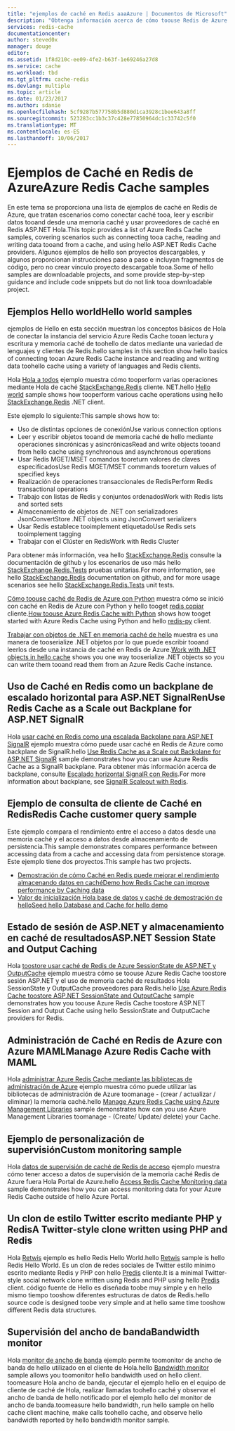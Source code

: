 ```yaml
---
title: "ejemplos de caché en Redis aaaAzure | Documentos de Microsoft"
description: "Obtenga información acerca de cómo toouse Redis de Azure almacenan en caché"
services: redis-cache
documentationcenter: 
author: steved0x
manager: douge
editor: 
ms.assetid: 1f8d210c-ee09-4fe2-b63f-1e69246a27d8
ms.service: cache
ms.workload: tbd
ms.tgt_pltfrm: cache-redis
ms.devlang: multiple
ms.topic: article
ms.date: 01/23/2017
ms.author: sdanie
ms.openlocfilehash: 5cf9287b577758b5d880d1ca3928c1bee643a8ff
ms.sourcegitcommit: 523283cc1b3c37c428e77850964dc1c33742c5f0
ms.translationtype: MT
ms.contentlocale: es-ES
ms.lasthandoff: 10/06/2017
---
```

# <a name="azure-redis-cache-samples"></a><span data-ttu-id="4409a-103">Ejemplos de Caché en Redis de Azure</span><span class="sxs-lookup"><span data-stu-id="4409a-103">Azure Redis Cache samples</span></span>
<span data-ttu-id="4409a-104">En este tema se proporciona una lista de ejemplos de caché en Redis de Azure, que tratan escenarios como conectar caché tooa, leer y escribir datos tooand desde una memoria caché y usar proveedores de caché en Redis ASP.NET Hola.</span><span class="sxs-lookup"><span data-stu-id="4409a-104">This topic provides a list of Azure Redis Cache samples, covering scenarios such as connecting tooa cache, reading and writing data tooand from a cache, and using hello ASP.NET Redis Cache providers.</span></span> <span data-ttu-id="4409a-105">Algunos ejemplos de hello son proyectos descargables, y algunos proporcionan instrucciones paso a paso e incluyan fragmentos de código, pero no crear vínculo proyecto descargable tooa.</span><span class="sxs-lookup"><span data-stu-id="4409a-105">Some of hello samples are downloadable projects, and some provide step-by-step guidance and include code snippets but do not link tooa downloadable project.</span></span>

## <a name="hello-world-samples"></a><span data-ttu-id="4409a-106">Ejemplos Hello world</span><span class="sxs-lookup"><span data-stu-id="4409a-106">Hello world samples</span></span>
<span data-ttu-id="4409a-107">ejemplos de Hello en esta sección muestran los conceptos básicos de Hola de conectar la instancia del servicio Azure Redis Cache tooan lectura y escritura y memoria caché de toohello de datos mediante una variedad de lenguajes y clientes de Redis.</span><span class="sxs-lookup"><span data-stu-id="4409a-107">hello samples in this section show hello basics of connecting tooan Azure Redis Cache instance and reading and writing data toohello cache using a variety of languages and Redis clients.</span></span>

<span data-ttu-id="4409a-108">Hola [Hola a todos](https://github.com/rustd/RedisSamples/tree/master/HelloWorld) ejemplo muestra cómo tooperform varias operaciones mediante Hola de caché [StackExchange.Redis](https://github.com/StackExchange/StackExchange.Redis) cliente. NET.</span><span class="sxs-lookup"><span data-stu-id="4409a-108">hello [Hello world](https://github.com/rustd/RedisSamples/tree/master/HelloWorld) sample shows how tooperform various cache operations using hello [StackExchange.Redis](https://github.com/StackExchange/StackExchange.Redis) .NET client.</span></span>

<span data-ttu-id="4409a-109">Este ejemplo lo siguiente:</span><span class="sxs-lookup"><span data-stu-id="4409a-109">This sample shows how to:</span></span>

* <span data-ttu-id="4409a-110">Uso de distintas opciones de conexión</span><span class="sxs-lookup"><span data-stu-id="4409a-110">Use various connection options</span></span>
* <span data-ttu-id="4409a-111">Leer y escribir objetos tooand de memoria caché de hello mediante operaciones sincrónicas y asincrónicas</span><span class="sxs-lookup"><span data-stu-id="4409a-111">Read and write objects tooand from hello cache using synchronous and asynchronous operations</span></span>
* <span data-ttu-id="4409a-112">Usar Redis MGET/MSET comandos tooreturn valores de claves especificados</span><span class="sxs-lookup"><span data-stu-id="4409a-112">Use Redis MGET/MSET commands tooreturn values of specified keys</span></span>
* <span data-ttu-id="4409a-113">Realización de operaciones transaccionales de Redis</span><span class="sxs-lookup"><span data-stu-id="4409a-113">Perform Redis transactional operations</span></span>
* <span data-ttu-id="4409a-114">Trabajo con listas de Redis y conjuntos ordenados</span><span class="sxs-lookup"><span data-stu-id="4409a-114">Work with Redis lists and sorted sets</span></span>
* <span data-ttu-id="4409a-115">Almacenamiento de objetos de .NET con serializadores JsonConvert</span><span class="sxs-lookup"><span data-stu-id="4409a-115">Store .NET objects using JsonConvert serializers</span></span>
* <span data-ttu-id="4409a-116">Usar Redis establece tooimplement etiquetado</span><span class="sxs-lookup"><span data-stu-id="4409a-116">Use Redis sets tooimplement tagging</span></span>
* <span data-ttu-id="4409a-117">Trabajar con el Clúster en Redis</span><span class="sxs-lookup"><span data-stu-id="4409a-117">Work with Redis Cluster</span></span>

<span data-ttu-id="4409a-118">Para obtener más información, vea hello [StackExchange.Redis](https://github.com/StackExchange/StackExchange.Redis) consulte la documentación de github y los escenarios de uso más hello [StackExchange.Redis.Tests](https://github.com/StackExchange/StackExchange.Redis/tree/master/StackExchange.Redis.Tests) pruebas unitarias.</span><span class="sxs-lookup"><span data-stu-id="4409a-118">For more information, see hello [StackExchange.Redis](https://github.com/StackExchange/StackExchange.Redis) documentation on github, and for more usage scenarios see hello [StackExchange.Redis.Tests](https://github.com/StackExchange/StackExchange.Redis/tree/master/StackExchange.Redis.Tests) unit tests.</span></span>

<span data-ttu-id="4409a-119">[Cómo toouse caché de Redis de Azure con Python](cache-python-get-started.md) muestra cómo se inició con caché en Redis de Azure con Python y hello tooget [redis copiar](https://github.com/andymccurdy/redis-py) cliente.</span><span class="sxs-lookup"><span data-stu-id="4409a-119">[How toouse Azure Redis Cache with Python](cache-python-get-started.md) shows how tooget started with Azure Redis Cache using Python and hello [redis-py](https://github.com/andymccurdy/redis-py) client.</span></span>

<span data-ttu-id="4409a-120">[Trabajar con objetos de .NET en memoria caché de hello](cache-dotnet-how-to-use-azure-redis-cache.md#work-with-net-objects-in-the-cache) muestra es una manera de tooserialize .NET objetos por lo que puede escribir tooand leerlos desde una instancia de caché en Redis de Azure.</span><span class="sxs-lookup"><span data-stu-id="4409a-120">[Work with .NET objects in hello cache](cache-dotnet-how-to-use-azure-redis-cache.md#work-with-net-objects-in-the-cache) shows you one way tooserialize .NET objects so you can write them tooand read them from an Azure Redis Cache instance.</span></span> 

## <a name="use-redis-cache-as-a-scale-out-backplane-for-aspnet-signalr"></a><span data-ttu-id="4409a-121">Uso de Caché en Redis como un backplane de escalado horizontal para ASP.NET SignalRen</span><span class="sxs-lookup"><span data-stu-id="4409a-121">Use Redis Cache as a Scale out Backplane for ASP.NET SignalR</span></span>
<span data-ttu-id="4409a-122">Hola [usar caché en Redis como una escalada Backplane para ASP.NET SignalR](https://github.com/rustd/RedisSamples/tree/master/RedisAsSignalRBackplane) ejemplo muestra cómo puede usar caché en Redis de Azure como backplane de SignalR.</span><span class="sxs-lookup"><span data-stu-id="4409a-122">hello [Use Redis Cache as a Scale out Backplane for ASP.NET SignalR](https://github.com/rustd/RedisSamples/tree/master/RedisAsSignalRBackplane) sample demonstrates how you can use Azure Redis Cache as a SignalR backplane.</span></span> <span data-ttu-id="4409a-123">Para obtener más información acerca de backplane, consulte [Escalado horizontal SignalR con Redis](http://www.asp.net/signalr/overview/performance/scaleout-with-redis).</span><span class="sxs-lookup"><span data-stu-id="4409a-123">For more information about backplane, see [SignalR Scaleout with Redis](http://www.asp.net/signalr/overview/performance/scaleout-with-redis).</span></span>

## <a name="redis-cache-customer-query-sample"></a><span data-ttu-id="4409a-124">Ejemplo de consulta de cliente de Caché en Redis</span><span class="sxs-lookup"><span data-stu-id="4409a-124">Redis Cache customer query sample</span></span>
<span data-ttu-id="4409a-125">Este ejemplo compara el rendimiento entre el acceso a datos desde una memoria caché y el acceso a datos desde almacenamiento de persistencia.</span><span class="sxs-lookup"><span data-stu-id="4409a-125">This sample demonstrates compares performance between accessing data from a cache and accessing data from persistence storage.</span></span> <span data-ttu-id="4409a-126">Este ejemplo tiene dos proyectos.</span><span class="sxs-lookup"><span data-stu-id="4409a-126">This sample has two projects.</span></span>

* [<span data-ttu-id="4409a-127">Demostración de cómo Caché en Redis puede mejorar el rendimiento almacenando datos en caché</span><span class="sxs-lookup"><span data-stu-id="4409a-127">Demo how Redis Cache can improve performance by Caching data</span></span>](https://github.com/rustd/RedisSamples/tree/master/RedisCacheCustomerQuerySample)
* [<span data-ttu-id="4409a-128">Valor de inicialización Hola base de datos y caché de demostración de hello</span><span class="sxs-lookup"><span data-stu-id="4409a-128">Seed hello Database and Cache for hello demo</span></span>](https://github.com/rustd/RedisSamples/tree/master/SeedCacheForCustomerQuerySample)

## <a name="aspnet-session-state-and-output-caching"></a><span data-ttu-id="4409a-129">Estado de sesión de ASP.NET y almacenamiento en caché de resultados</span><span class="sxs-lookup"><span data-stu-id="4409a-129">ASP.NET Session State and Output Caching</span></span>
<span data-ttu-id="4409a-130">Hola [toostore usar caché de Redis de Azure SessionState de ASP.NET y OutputCache](https://github.com/rustd/RedisSamples/tree/master/SessionState_OutputCaching) ejemplo muestra cómo se toouse Azure Redis Cache toostore sesión ASP.NET y el uso de memoria caché de resultados Hola SessionState y OutputCache proveedores para Redis.</span><span class="sxs-lookup"><span data-stu-id="4409a-130">hello [Use Azure Redis Cache toostore ASP.NET SessionState and OutputCache](https://github.com/rustd/RedisSamples/tree/master/SessionState_OutputCaching) sample demonstrates how you toouse Azure Redis Cache toostore ASP.NET Session and Output Cache using hello SessionState and OutputCache providers for Redis.</span></span>

## <a name="manage-azure-redis-cache-with-maml"></a><span data-ttu-id="4409a-131">Administración de Caché en Redis de Azure con Azure MAML</span><span class="sxs-lookup"><span data-stu-id="4409a-131">Manage Azure Redis Cache with MAML</span></span>
<span data-ttu-id="4409a-132">Hola [administrar Azure Redis Cache mediante las bibliotecas de administración de Azure](https://github.com/rustd/RedisSamples/tree/master/ManageCacheUsingMAML) ejemplo muestra cómo puede utilizar las bibliotecas de administración de Azure toomanage - (crear / actualizar / eliminar) la memoria caché.</span><span class="sxs-lookup"><span data-stu-id="4409a-132">hello [Manage Azure Redis Cache using Azure Management Libraries](https://github.com/rustd/RedisSamples/tree/master/ManageCacheUsingMAML) sample demonstrates how can you use Azure Management Libraries toomanage - (Create/ Update/ delete) your Cache.</span></span> 

## <a name="custom-monitoring-sample"></a><span data-ttu-id="4409a-133">Ejemplo de personalización de supervisión</span><span class="sxs-lookup"><span data-stu-id="4409a-133">Custom monitoring sample</span></span>
<span data-ttu-id="4409a-134">Hola [datos de supervisión de caché de Redis de acceso](https://github.com/rustd/RedisSamples/tree/master/CustomMonitoring) ejemplo muestra cómo tener acceso a datos de supervisión de la memoria caché Redis de Azure fuera Hola Portal de Azure.</span><span class="sxs-lookup"><span data-stu-id="4409a-134">hello [Access Redis Cache Monitoring data](https://github.com/rustd/RedisSamples/tree/master/CustomMonitoring) sample demonstrates how you can access monitoring data for your Azure Redis Cache outside of hello Azure Portal.</span></span>

## <a name="a-twitter-style-clone-written-using-php-and-redis"></a><span data-ttu-id="4409a-135">Un clon de estilo Twitter escrito mediante PHP y Redis</span><span class="sxs-lookup"><span data-stu-id="4409a-135">A Twitter-style clone written using PHP and Redis</span></span>
<span data-ttu-id="4409a-136">Hola [Retwis](https://github.com/SyntaxC4-MSFT/retwis) ejemplo es hello Redis Hello World.</span><span class="sxs-lookup"><span data-stu-id="4409a-136">hello [Retwis](https://github.com/SyntaxC4-MSFT/retwis) sample is hello Redis Hello World.</span></span> <span data-ttu-id="4409a-137">Es un clon de redes sociales de Twitter estilo mínimo escrito mediante Redis y PHP con hello [Predis](https://github.com/nrk/predis) cliente.</span><span class="sxs-lookup"><span data-stu-id="4409a-137">It is a minimal Twitter-style social network clone written using Redis and PHP using hello [Predis](https://github.com/nrk/predis) client.</span></span> <span data-ttu-id="4409a-138">código fuente de Hello es diseñada toobe muy simple y en hello mismo tiempo tooshow diferentes estructuras de datos de Redis.</span><span class="sxs-lookup"><span data-stu-id="4409a-138">hello source code is designed toobe very simple and at hello same time tooshow different Redis data structures.</span></span>

## <a name="bandwidth-monitor"></a><span data-ttu-id="4409a-139">Supervisión del ancho de banda</span><span class="sxs-lookup"><span data-stu-id="4409a-139">Bandwidth monitor</span></span>
<span data-ttu-id="4409a-140">Hola [monitor de ancho de banda](https://github.com/JonCole/SampleCode/tree/master/BandWidthMonitor) ejemplo permite toomonitor de ancho de banda de hello utilizado en el cliente de Hola.</span><span class="sxs-lookup"><span data-stu-id="4409a-140">hello [Bandwidth monitor](https://github.com/JonCole/SampleCode/tree/master/BandWidthMonitor) sample allows you toomonitor hello bandwidth used on hello client.</span></span> <span data-ttu-id="4409a-141">toomeasure Hola ancho de banda, ejecutar el ejemplo hello en el equipo de cliente de caché de Hola, realizar llamadas toohello caché y observar el ancho de banda de hello notificado por el ejemplo hello del monitor de ancho de banda.</span><span class="sxs-lookup"><span data-stu-id="4409a-141">toomeasure hello bandwidth, run hello sample on hello cache client machine, make calls toohello cache, and observe hello bandwidth reported by hello bandwidth monitor sample.</span></span>

